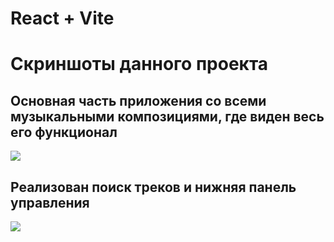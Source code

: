# React + Vite

# Скриншоты данного проекта

<h2>Основная часть приложения со всеми музыкальными композициями, где виден весь его функционал</h2>
<img src="https://github.com/flavokrkkk/ReactMusicApp/blob/main/scrins/2023-12-19_02-05-47.png">

<h2>Реализован поиск треков и нижняя панель управления</h2>
<img src="https://github.com/flavokrkkk/ReactMusicApp/blob/main/scrins/2023-12-19_02-06-36.png">






